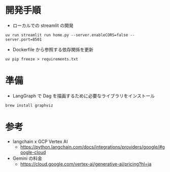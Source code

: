# 開発手順

- ローカルでの streamlit の開発

```shell
uv run streamlit run home.py --server.enableCORS=false --server.port=8501
```

- Dockerfile から参照する依存関係を更新

```shell
uv pip freeze > requirements.txt
```

# 準備

- LangGraph で Dag を描画するために必要なライブラリをインストール

```shell
brew install graphviz
```

# 参考

- langchain x GCP Vertex AI
  - https://python.langchain.com/docs/integrations/providers/google/#google-cloud
- Gemini の料金
  - https://cloud.google.com/vertex-ai/generative-ai/pricing?hl=ja
